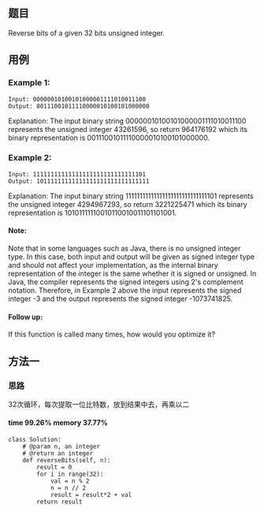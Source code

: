 ## 题目
Reverse bits of a given 32 bits unsigned integer.
## 用例
### Example 1:
```
Input: 00000010100101000001111010011100
Output: 00111001011110000010100101000000
```
Explanation: The input binary string 00000010100101000001111010011100 represents the unsigned integer 43261596, so return 964176192 which its binary representation is 00111001011110000010100101000000.
### Example 2:
```
Input: 11111111111111111111111111111101
Output: 10111111111111111111111111111111
```
Explanation: The input binary string 11111111111111111111111111111101 represents the unsigned integer 4294967293, so return 3221225471 which its binary representation is 10101111110010110010011101101001.
 
#### Note:
Note that in some languages such as Java, there is no unsigned integer type. In this case, both input and output will be given as signed integer type and should not affect your implementation, as the internal binary representation of the integer is the same whether it is signed or unsigned.
In Java, the compiler represents the signed integers using 2's complement notation. Therefore, in Example 2 above the input represents the signed integer -3 and the output represents the signed integer -1073741825.
 
#### Follow up:
If this function is called many times, how would you optimize it?
## 方法一
### 思路
32次循环，每次提取一位比特数，放到结果中去，再乘以二
#### time 99.26% memory 37.77%
```
class Solution:
    # @param n, an integer
    # @return an integer
    def reverseBits(self, n):
        result = 0
        for i in range(32):
            val = n % 2
            n = n // 2
            result = result*2 + val
        return result
```
